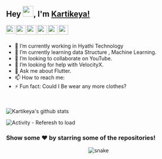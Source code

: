 ## Hey <img src="https://github.com/TheDudeThatCode/TheDudeThatCode/blob/master/Assets/Hi.gif" width="29px">, I'm [Kartikeya!](https://savagecarol.github.io) 

<a href="https://www.linkedin.com/in/savagecarol/">
  <img align="left" width="24px" src="https://cdn.jsdelivr.net/npm/simple-icons@v3/icons/linkedin.svg"  />
</a>
<a href="https://twitter.com/_savage_carol_">
  <img align="left" width="26px" src="https://cdn.jsdelivr.net/npm/simple-icons@v3/icons/twitter.svg" />
</a>
<a href="mailto:karthiksharma1411@gmail.com">
  <img align="left" width="26px" src="https://cdn.jsdelivr.net/npm/simple-icons@v3/icons/gmail.svg" />
</a>
<a href="https://www.youtube.com/channel/UCbaBHATNs2ved8TWVJYhZ7Q?view_as=subscriber">
  <img align="left" width="26px" src="https://cdn.jsdelivr.net/npm/simple-icons@v3/icons/youtube.svg" />
</a>
<a href="https://karthiksharma1411.medium.com/">
  <img align="left" width="26px" src="https://cdn.jsdelivr.net/npm/simple-icons@v3/icons/medium.svg" />
</a>
<a href="https://savagecarol.github.io/">
  <img align="left" width="26px" src="https://upload.wikimedia.org/wikipedia/commons/thumb/c/c4/Globe_icon.svg/1024px-Globe_icon.svg.png" />
</a>

<br/>
<br />


- 🔭 I’m currently working in Hyathi Technology
- 🌱 I’m currently learning data Structure , Machine Learning.
- 👯 I’m looking to collaborate on YouTube.
- 🤔 I’m looking for help with VelocityX.
- 💬 Ask me about Flutter.
- 📫 How to reach me: 
- ⚡ Fun fact: Could I Be wear any more clothes?


<br/>

![Kartikeya's github stats](https://github-readme-stats.vercel.app/api?username=savagecarol&show_icons=true&hide_border=true)
<br />

![Activity - Referesh to load](https://guarded-peak-25044.herokuapp.com/graph?username=savagecarol&theme=react-dark&area=true)

### Show some ❤️ by starring some of the repositories!

</div>

<p align="center">
  <img src="https://github.com/savagecarol/savagecarol/blob/output/github-contribution-grid-snake.svg" alt="snake"></center>
</p>
